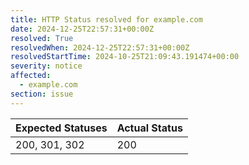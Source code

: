 ```yaml
---
title: HTTP Status resolved for example.com
date: 2024-12-25T22:57:31+00:00Z
resolved: True
resolvedWhen: 2024-12-25T22:57:31+00:00Z
resolvedStartTime: 2024-10-25T21:09:43.191474+00:00
severity: notice
affected:
  - example.com
section: issue
---
```


| Expected Statuses | Actual Status  |
|-------------------|----------------|
| 200, 301, 302 | 200 |
